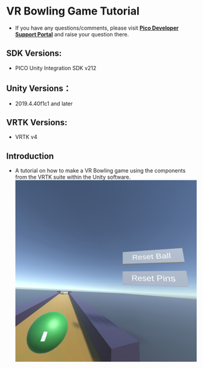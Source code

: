 # VR Bowling Game Tutorial
- If you have any questions/comments, please visit [**Pico Developer Support Portal**](https://picodevsupport.freshdesk.com/support/home) and raise your question there.

## SDK Versions:
   
   - PICO Unity Integration SDK v212

## Unity Versions：

   - 2019.4.40f1c1 and later

## VRTK Versions:
   - VRTK v4

## Introduction
   - A tutorial on how to make a VR Bowling game using the components from the VRTK suite within the Unity software.
     ![ ](https://github.com/picoxr/VRTK.Tutorials.VRBowling/blob/main/ScreenShots/Screenshot_com.Pico.VRTK.Tutorials.VRBowling_2022.08.12-19.56.16.801_247.jpeg)
